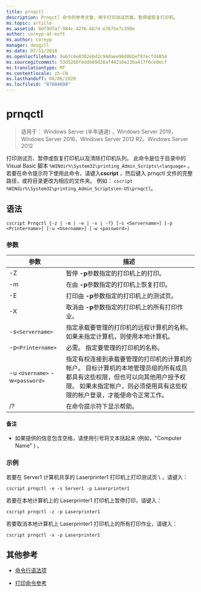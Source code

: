 ```yaml
---
title: prnqctl
description: Prnqctl 命令的参考文章，用于打印测试页面，暂停或恢复打印机。
ms.topic: article
ms.assetid: 8df9dfa7-984c-4276-bb7d-e7675e7c399e
author: coreyp-at-msft
ms.author: coreyp
manager: dongill
ms.date: 07/11/2018
ms.openlocfilehash: 9ab7c6e8302ebd2c94daee98d8bbef87ecfd4854
ms.sourcegitcommit: 53d526bfeddb89d28af44210a23ba417f6ce0ecf
ms.translationtype: MT
ms.contentlocale: zh-CN
ms.lasthandoff: 08/06/2020
ms.locfileid: "87884698"
---
```

# <a name="prnqctl"></a>prnqctl

> 适用于： Windows Server (半年通道) ，Windows Server 2019，Windows Server 2016，Windows Server 2012 R2，Windows Server 2012

打印测试页、暂停或恢复打印机以及清除打印机队列。 此命令是位于目录中的 Visual Basic 脚本 `%WINdir%\System32\printing_Admin_Scripts\<language>` 。 若要在命令提示符下使用此命令，请键入**cscript** ，然后键入 prnqctl 文件的完整路径，或将目录更改为相应的文件夹。 例如： `cscript %WINdir%\System32\printing_Admin_Scripts\en-US\prnqctl`。

## <a name="syntax"></a>语法

```
cscript Prnqctl {-z | -m | -e | -x | -?} [-s <Servername>] [-p <Printername>] [-u <Username>] [-w <password>]
```

### <a name="parameters"></a>参数

| 参数 | 描述 |
|--|--|
| -Z | 暂停 **-p**参数指定的打印机上的打印。 |
| -m | 在由 **-p**参数指定的打印机上恢复打印。 |
| -E | 打印由 **-p**参数指定的打印机上的测试页。 |
| -X | 取消由 **-p**参数指定的打印机上的所有打印作业。 |
| -s`<Servername>` | 指定承载要管理的打印机的远程计算机的名称。 如果未指定计算机，则使用本地计算机。 |
| -p`<Printername>` | 必需。 指定要管理的打印机的名称。 |
| -u `<Username>` -w`<password>` | 指定有权连接到承载要管理的打印机的计算机的帐户。 目标计算机的本地管理员组的所有成员都具有这些权限，但也可以向其他用户授予权限。 如果未指定帐户，则必须使用具有这些权限的帐户登录，才能使命令正常工作。 |
| /? | 在命令提示符下显示帮助。 |

#### <a name="remarks"></a>备注

- 如果提供的信息包含空格，请使用引号将文本括起来 (例如，"Computer Name" ) 。

### <a name="examples"></a>示例

若要在 Server1 计算机共享的 Laserprinter1 打印机上打印测试页 \\ ，请键入：

```
cscript prnqctl -e -s Server1 -p Laserprinter1
```

若要在本地计算机上的 Laserprinter1 打印机上暂停打印，请键入：

```
cscript prnqctl -z -p Laserprinter1
```

若要取消本地计算机上 Laserprinter1 打印机上的所有打印作业，请键入：

```
cscript prnqctl -x -p Laserprinter1
```

## <a name="additional-references"></a>其他参考

- [命令行语法项](command-line-syntax-key.md)

- [打印命令参考](print-command-reference.md)
